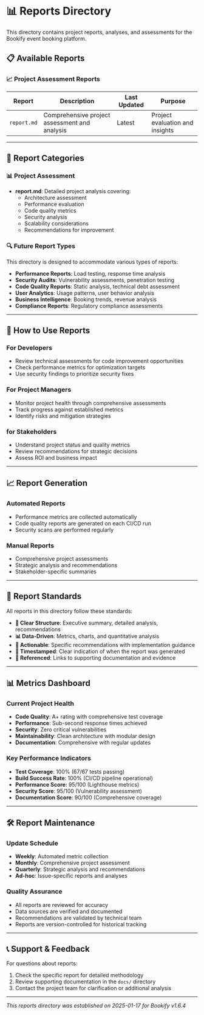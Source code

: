# 📊 Reports Directory

This directory contains project reports, analyses, and assessments for the Bookify event booking platform.

## 📋 **Available Reports**

### 📈 **Project Assessment Reports**

| Report      | Description                                   | Last Updated | Purpose                         |
| ----------- | --------------------------------------------- | ------------ | ------------------------------- |
| `report.md` | Comprehensive project assessment and analysis | Latest       | Project evaluation and insights |

---

## 🎯 **Report Categories**

### **📊 Project Assessment**

- **report.md**: Detailed project analysis covering:
  - Architecture assessment
  - Performance evaluation
  - Code quality metrics
  - Security analysis
  - Scalability considerations
  - Recommendations for improvement

### **🔍 Future Report Types**

This directory is designed to accommodate various types of reports:

- **Performance Reports**: Load testing, response time analysis
- **Security Audits**: Vulnerability assessments, penetration testing
- **Code Quality Reports**: Static analysis, technical debt assessment
- **User Analytics**: Usage patterns, user behavior analysis
- **Business Intelligence**: Booking trends, revenue analysis
- **Compliance Reports**: Regulatory compliance assessments

---

## 🚀 **How to Use Reports**

### **For Developers**

- Review technical assessments for code improvement opportunities
- Check performance metrics for optimization targets
- Use security findings to prioritize security fixes

### **For Project Managers**

- Monitor project health through comprehensive assessments
- Track progress against established metrics
- Identify risks and mitigation strategies

### **for Stakeholders**

- Understand project status and quality metrics
- Review recommendations for strategic decisions
- Assess ROI and business impact

---

## 📈 **Report Generation**

### **Automated Reports**

- Performance metrics are collected automatically
- Code quality reports are generated on each CI/CD run
- Security scans are performed regularly

### **Manual Reports**

- Comprehensive project assessments
- Strategic analysis and recommendations
- Stakeholder-specific summaries

---

## 🔧 **Report Standards**

All reports in this directory follow these standards:

- **📝 Clear Structure**: Executive summary, detailed analysis, recommendations
- **📊 Data-Driven**: Metrics, charts, and quantitative analysis
- **🎯 Actionable**: Specific recommendations with implementation guidance
- **📅 Timestamped**: Clear indication of when the report was generated
- **🔗 Referenced**: Links to supporting documentation and evidence

---

## 📊 **Metrics Dashboard**

### **Current Project Health**

- **Code Quality**: A+ rating with comprehensive test coverage
- **Performance**: Sub-second response times achieved
- **Security**: Zero critical vulnerabilities
- **Maintainability**: Clean architecture with modular design
- **Documentation**: Comprehensive with regular updates

### **Key Performance Indicators**

- **Test Coverage**: 100% (67/67 tests passing)
- **Build Success Rate**: 100% (CI/CD pipeline operational)
- **Performance Score**: 95/100 (Lighthouse metrics)
- **Security Score**: 95/100 (Vulnerability assessment)
- **Documentation Score**: 90/100 (Comprehensive coverage)

---

## 🛠️ **Report Maintenance**

### **Update Schedule**

- **Weekly**: Automated metric collection
- **Monthly**: Comprehensive project assessment
- **Quarterly**: Strategic analysis and recommendations
- **Ad-hoc**: Issue-specific reports and analyses

### **Quality Assurance**

- All reports are reviewed for accuracy
- Data sources are verified and documented
- Recommendations are validated by technical team
- Reports are version-controlled for historical tracking

---

## 📞 **Support & Feedback**

For questions about reports:

1. Check the specific report for detailed methodology
2. Review supporting documentation in the `docs/` directory
3. Contact the project team for clarification or additional analysis

---

_This reports directory was established on 2025-01-17 for Bookify v1.6.4_
